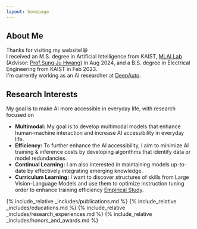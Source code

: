 ```yaml
---
layout: homepage
---
```


## About Me

Thanks for visiting my website!😄     
I received an M.S. degree in Artificial Intelligence from KAIST, [MLAI Lab](https://www.mlai-kaist.com/) (Advisor: [Prof.Sung Ju Hwang](http://www.sungjuhwang.com/)) in Aug 2024, and a B.S. degree in Electrical Engineering from KAIST in Feb 2023.     
I'm currently working as an AI researcher at [DeepAuto](https://www.deepauto.ai/).     

## Research Interests
My goal is to make AI more accessible in everyday life, with research focused on
- **Multimodal:** My goal is to develop multimodal models that enhance human-machine interaction and increase AI accessibility in everyday life.     
- **Efficiency:** To further enhance the AI accessibility, I aim to minimize AI training & inference costs by developing algorithms that identify data or model redundancies.          
- **Continual Learning:** I am also interested in maintaining models up-to-date by effectively integrating emerging knowledge.     
- **Curriculum Learning:** I want to discover structures of skills from Large Vision-Language Models and use them to optimize instruction tuning order to enhance training efficiency [Empirical Study](./assets/files/Skill_based_Curriculumn_Learning_for_Large_Vison_Language_Models.pdf).

{% include_relative _includes/publications.md %}
{% include_relative _includes/educations.md %}
{% include_relative _includes/research_experiences.md %}
{% include_relative _includes/honors_and_awards.md %}
